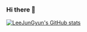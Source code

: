 ### Hi there 👋

[![LeeJunGyun's GitHub stats](https://github-readme-stats.vercel.app/api?username=leechoongyon)](https://github.com/anuraghazra/github-readme-stats)

<!--
**leechoongyon/leechoongyon** is a ✨ _special_ ✨ repository because its `README.md` (this file) appears on your GitHub profile.

Here are some ideas to get you started:

- 🔭 I’m currently working on ...
- 🌱 I’m currently learning ...
- 👯 I’m looking to collaborate on ...
- 🤔 I’m looking for help with ...
- 💬 Ask me about ...
- 📫 How to reach me: ...
- 😄 Pronouns: ...
- ⚡ Fun fact: ...
-->
